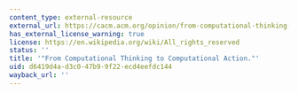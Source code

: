 ```yaml
---
content_type: external-resource
external_url: https://cacm.acm.org/opinion/from-computational-thinking-to-computational-action/
has_external_license_warning: true
license: https://en.wikipedia.org/wiki/All_rights_reserved
status: ''
title: '"From Computational Thinking to Computational Action."'
uid: d6419d4a-d3c0-47b9-9f22-ecd4eefdc144
wayback_url: ''
---
```

